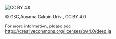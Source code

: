 ![CC BY 4.0](http://mirrors.creativecommons.org/presskit/buttons/88x31/png/by.png)

© GSC,Aoyama Gakuin Univ., CC BY 4.0

For more information, please see
<https://creativecommons.org/licenses/by/4.0/deed.ja>
